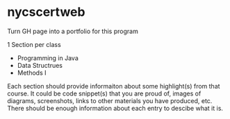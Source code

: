 # nycscertweb

Turn GH page into a portfolio for this program

1 Section per class
- Programming in Java
- Data Structrues
- Methods I

Each section should provide informaiton about some highlight(s) from that course. It could be code snippet(s) that you are proud of, images of diagrams, screenshots, links to other materials you have produced, etc. There should be enough information about each entry to descibe what it is.
